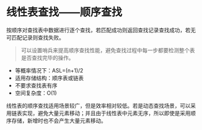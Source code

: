 # 线性表查找——顺序查找 #

按顺序对查找表中数据进行逐个查找，若匹配成功则返回查找记录查找成功，若无可匹配记录则查找失败。

> 可以设置哨兵来提高顺序查找性能，避免查找过程中每一步都要检测整个表是否查找完毕的操作。

* 等概率情况下：ASL=(n+1)/2
* 适用存储结构：顺序表或链表
* 不要求查找表有序
* 空间复杂度：O(1)

线性表的顺序查找适用场景较广，但是效率相对较低。若是动态查找场景，可以采用链表实现，避免大量元素移动；并且由于线性表中元素无序，所以即使是采用顺序存储，新增时也不会产生大量元素移动。
